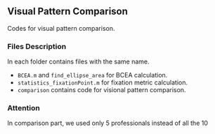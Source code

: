 ## Visual Pattern Comparison
Codes for visual pattern comparison.

### Files Description
In each folder contains files with the same name.
- `BCEA.m` and `find_ellipse_area` for BCEA calculation.
- `statistics_fixationPoint.m` for fixation metric calculation.
- `comparison` contains code for visional pattern comparison.

### Attention
In comparison part, we used only 5 professionals instead of all the 10